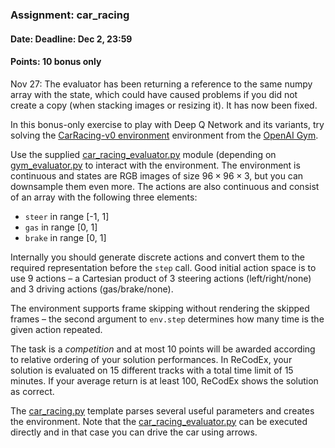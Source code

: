 ### Assignment: car_racing
#### Date: Deadline: Dec 2, 23:59
#### Points: **10** bonus only

<span class="text-danger">Nov 27: The evaluator has been returning a reference
to the same numpy array with the state, which could have caused problems if you
did not create a copy (when stacking images or resizing it). It has now been
fixed.</span>

In this bonus-only exercise to play with Deep Q Network and its variants,
try solving the [CarRacing-v0 environment](https://gym.openai.com/envs/CarRacing-v0)
environment from the [OpenAI Gym](https://gym.openai.com/).

Use the supplied [car_racing_evaluator.py](https://github.com/ufal/npfl122/tree/past-1819/labs/06/car_racing_evaluator.py)
module (depending on [gym_evaluator.py](https://github.com/ufal/npfl122/tree/past-1819/labs/02/gym_evaluator.py)
to interact with the environment. The environment is continuous and states are
RGB images of size $96×96×3$, but you can downsample them even more. The actions
are also continuous and consist of an array with the following three elements:
- `steer` in range [-1, 1]
- `gas` in range [0, 1]
- `brake` in range [0, 1]

Internally you should generate discrete actions and convert them to the required
representation before the `step` call. Good initial action space is to use
9 actions – a Cartesian product of 3 steering actions (left/right/none) and
3 driving actions (gas/brake/none).

<span class="text-success">The environment supports frame skipping without
rendering the skipped frames – the second argument to `env.step` determines
how many time is the given action repeated.</span>

The task is a _competition_ and at most 10 points will be awarded according to
relative ordering of your solution performances. In ReCodEx, your solution
is evaluated on 15 different tracks with a total time limit of 15 minutes.
If your average return is at least 100, ReCodEx shows the solution as correct.

The [car_racing.py](https://github.com/ufal/npfl122/tree/past-1819/labs/06/car_racing.py)
template parses several useful parameters and creates the environment.
Note that the [car_racing_evaluator.py](https://github.com/ufal/npfl122/tree/past-1819/labs/06/car_racing_evaluator.py)
can be executed directly and in that case you can drive the car using arrows.
